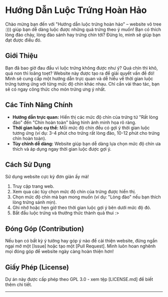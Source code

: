 # Hướng Dẫn Luộc Trứng Hoàn Hảo

Chào mừng bạn đến với "Hướng dẫn luộc trứng hoàn hảo" – website vô tree :))) giúp bạn dễ dàng luộc được những quả trứng theo ý muốn! Bạn có thích lòng đào chảy, lòng đào sánh hay trứng chín tới? Đừng lo, mình sẽ giúp bạn đạt được điều đó.

## Giới Thiệu

Bạn đã bao giờ đau đầu vì luộc trứng không được như ý? Quá chín thì khô, quá non thì loãng toẹt? Website này được tạo ra để giải quyết vấn đề đó! Mình sẽ cung cấp một hướng dẫn trực quan và dễ hiểu về thời gian luộc trứng tương ứng với từng mức độ chín khác nhau. Chỉ cần vài thao tác, bạn sẽ có ngay công thức cho món trứng ưng ý nhất.

## Các Tính Năng Chính

* **Hướng dẫn trực quan:** Hiển thị các mức độ chín của trứng từ "Rất lòng đào" đến "Chín hoàn toàn" bằng hình ảnh minh họa rõ ràng.
* **Thời gian luộc cụ thể:** Mỗi mức độ chín đều có gợi ý thời gian luộc tương ứng (ví dụ: 3-4 phút cho trứng rất lòng đào, 10-12 phút cho trứng chín hoàn toàn).
* **Tùy chỉnh dễ dàng:** Website giúp bạn dễ dàng lựa chọn mức độ chín ưa thích và áp dụng ngay thời gian luộc được gợi ý.

## Cách Sử Dụng

Sử dụng website cực kỳ đơn giản ấy mà!

1.  Truy cập trang web.
2.  Xem qua các tùy chọn mức độ chín của trứng được hiển thị.
3.  Chọn mức độ chín mà bạn mong muốn (ví dụ: "Lòng đào" nếu bạn thích lòng trứng sánh mịn).
4.  Ghi nhớ hoặc hẹn giờ theo thời gian luộc gợi ý bên dưới mức độ đó.
5.  Bắt đầu luộc trứng và thưởng thức thành quả thui :>


## Đóng Góp (Contribution)

Nếu bạn có bất kỳ ý tưởng hay góp ý nào để cải thiện website, đừng ngần ngại mở một [Issue] hoặc tạo một [Pull Request]. Mình luôn hoan nghênh mọi đóng góp để website ngày càng hoàn thiện hơn!


## Giấy Phép (License)

Dự án này được cấp phép theo GPL 3.0  - xem tệp [LICENSE.md] để biết thêm chi tiết.

---
